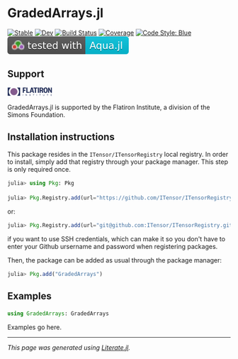 # GradedArrays.jl

[![Stable](https://img.shields.io/badge/docs-stable-blue.svg)](https://itensor.github.io/GradedArrays.jl/stable/)
[![Dev](https://img.shields.io/badge/docs-dev-blue.svg)](https://itensor.github.io/GradedArrays.jl/dev/)
[![Build Status](https://github.com/ITensor/GradedArrays.jl/actions/workflows/Tests.yml/badge.svg?branch=main)](https://github.com/ITensor/GradedArrays.jl/actions/workflows/Tests.yml?query=branch%3Amain)
[![Coverage](https://codecov.io/gh/ITensor/GradedArrays.jl/branch/main/graph/badge.svg)](https://codecov.io/gh/ITensor/GradedArrays.jl)
[![Code Style: Blue](https://img.shields.io/badge/code%20style-blue-4495d1.svg)](https://github.com/invenia/BlueStyle)
[![Aqua](https://raw.githubusercontent.com/JuliaTesting/Aqua.jl/master/badge.svg)](https://github.com/JuliaTesting/Aqua.jl)

## Support

<picture>
  <source media="(prefers-color-scheme: dark)" width="20%" srcset="docs/src/assets/CCQ-dark.png">
  <img alt="Flatiron Center for Computational Quantum Physics logo." width="20%" src="docs/src/assets/CCQ.png">
</picture>


GradedArrays.jl is supported by the Flatiron Institute, a division of the Simons Foundation.

## Installation instructions

This package resides in the `ITensor/ITensorRegistry` local registry.
In order to install, simply add that registry through your package manager.
This step is only required once.
```julia
julia> using Pkg: Pkg

julia> Pkg.Registry.add(url="https://github.com/ITensor/ITensorRegistry")
```
or:
```julia
julia> Pkg.Registry.add(url="git@github.com:ITensor/ITensorRegistry.git")
```
if you want to use SSH credentials, which can make it so you don't have to enter your Github ursername and password when registering packages.

Then, the package can be added as usual through the package manager:

```julia
julia> Pkg.add("GradedArrays")
```

## Examples

````julia
using GradedArrays: GradedArrays
````

Examples go here.

---

*This page was generated using [Literate.jl](https://github.com/fredrikekre/Literate.jl).*

